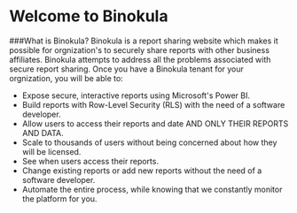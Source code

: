 # Welcome to Binokula

###What is Binokula?
Binokula is a report sharing website which makes it possible for orgnization's to securely share reports with other business affiliates. Binokula attempts to address all the problems associated with secure report sharing. Once you have a Binokula tenant for your orgnization, you will be able to:

* Expose secure, interactive reports using Microsoft's Power BI.
* Build reports with Row-Level Security (RLS) with the need of a software developer.
* Allow users to access their reports and date AND ONLY THEIR REPORTS AND DATA.
* Scale to thousands of users without being concerned about how they will be licensed.
* See when users access their reports.
* Change existing reports or add new reports without the need of a software developer.
* Automate the entire process, while knowing that we constantly monitor the platform for you.